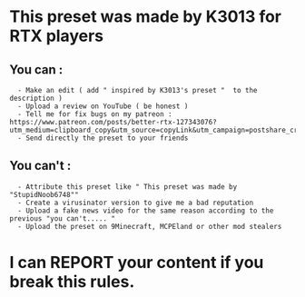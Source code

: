 # This preset was made by K3013 for RTX players
## You can :
      - Make an edit ( add " inspired by K3013's preset "  to the description )
      - Upload a review on YouTube ( be honest )
      - Tell me for fix bugs on my patreon : https://www.patreon.com/posts/better-rtx-127343076?utm_medium=clipboard_copy&utm_source=copyLink&utm_campaign=postshare_creator&utm_content=join_link
      - Send directly the preset to your friends
## You can't :
      - Attribute this preset like " This preset was made by "StupidNoob6748""
      - Create a virusinator version to give me a bad reputation
      - Upload a fake news video for the same reason according to the previous "you can't..... "
      - Upload the preset on 9Minecraft, MCPEland or other mod stealers
# I can REPORT your content if you break this rules.
